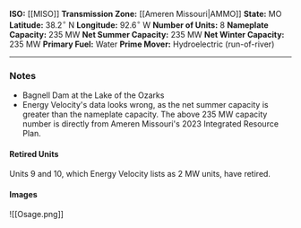 **ISO:** [[MISO]]
**Transmission Zone:** [[Ameren Missouri|AMMO]]
**State:** MO
**Latitude:** $38.2^\circ$ N
**Longitude:** $92.6^\circ$ W
**Number of Units:** 8
**Nameplate Capacity:** 235 MW
**Net Summer Capacity:** 235 MW
**Net Winter Capacity:** 235 MW
**Primary Fuel:** Water
**Prime Mover:** Hydroelectric (run-of-river)

---
### Notes
- Bagnell Dam at the Lake of the Ozarks
- Energy Velocity's data looks wrong, as the net summer capacity is greater than the nameplate capacity. The above 235 MW capacity number is directly from Ameren Missouri's 2023 Integrated Resource Plan.
#### Retired Units
Units 9 and 10, which Energy Velocity lists as 2 MW units, have retired.
#### Images

![[Osage.png]]
